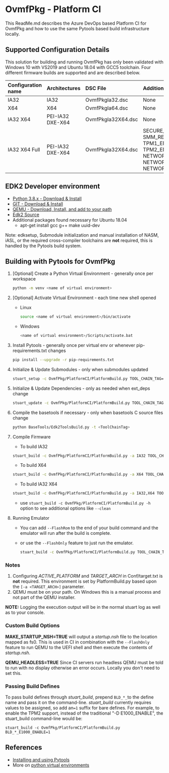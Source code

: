 # OvmfPkg - Platform CI

This ReadMe.md describes the Azure DevOps based Platform CI for OvmfPkg and how
to use the same Pytools based build infrastructure locally.

## Supported Configuration Details

This solution for building and running OvmfPkg has only been validated with Windows 10
with VS2019 and Ubuntu 18.04 with GCC5 toolchain. Four different firmware builds are
supported and are described below.

| Configuration name      | Architectures      | DSC File            |Additional Flags |
| :----                   | :-----             | :----               | :----           |
| IA32                    | IA32               | OvmfPkgIa32.dsc     | None            |
| X64                     | X64                | OvmfPkgIa64.dsc     | None            |
| IA32 X64                | PEI-IA32 DXE-X64   | OvmfPkgIa32X64.dsc  | None            |
| IA32 X64 Full           | PEI-IA32 DXE-X64   | OvmfPkgIa32X64.dsc  | SECURE_BOOT_ENABLE=1 SMM_REQUIRE=1 TPM1_ENABLE=1 TPM2_ENABLE=1 NETWORK_TLS_ENABLE=1 NETWORK_IP6_ENABLE=1 NETWORK_HTTP_BOOT_ENABLE=1 |

## EDK2 Developer environment

- [Python 3.8.x - Download & Install](https://www.python.org/downloads/)
- [GIT - Download & Install](https://git-scm.com/download/)
- [QEMU - Download, Install, and add to your path](https://www.qemu.org/download/)
- [Edk2 Source](https://github.com/tianocore/edk2)
- Additional packages found necessary for Ubuntu 18.04
  - apt-get install gcc g++ make uuid-dev

Note: edksetup, Submodule initialization and manual installation of NASM, iASL, or
the required cross-compiler toolchains are **not** required, this is handled by the
Pytools build system.

## Building with Pytools for OvmfPkg

1. [Optional] Create a Python Virtual Environment - generally once per workspace

    ``` bash
    python -m venv <name of virtual environment>
    ```

2. [Optional] Activate Virtual Environment - each time new shell opened
    - Linux

      ```bash
      source <name of virtual environment>/bin/activate
      ```

    - Windows

      ``` bash
      <name of virtual environment>/Scripts/activate.bat
      ```

3. Install Pytools - generally once per virtual env or whenever pip-requirements.txt changes

    ``` bash
    pip install --upgrade -r pip-requirements.txt
    ```

4. Initialize & Update Submodules - only when submodules updated

    ``` bash
    stuart_setup -c OvmfPkg/PlatformCI/PlatformBuild.py TOOL_CHAIN_TAG=<TOOL_CHAIN_TAG> -a <TARGET_ARCH>
    ```

5. Initialize & Update Dependencies - only as needed when ext_deps change

    ``` bash
    stuart_update -c OvmfPkg/PlatformCI/PlatformBuild.py TOOL_CHAIN_TAG=<TOOL_CHAIN_TAG> -a <TARGET_ARCH>
    ```

6. Compile the basetools if necessary - only when basetools C source files change

    ``` bash
    python BaseTools/Edk2ToolsBuild.py -t <ToolChainTag>
    ```

7. Compile Firmware
    - To build IA32

    ``` bash
    stuart_build -c OvmfPkg/PlatformCI/PlatformBuild.py -a IA32 TOOL_CHAIN_TAG=<TOOL_CHAIN_TAG>
    ```

    - To build X64

    ``` bash
    stuart_build -c OvmfPkg/PlatformCI/PlatformBuild.py -a X64 TOOL_CHAIN_TAG=<TOOL_CHAIN_TAG>
    ```

    - To build IA32 X64

    ``` bash
    stuart_build -c OvmfPkg/PlatformCI/PlatformBuild.py -a IA32,X64 TOOL_CHAIN_TAG=<TOOL_CHAIN_TAG>
    ```

    - use `stuart_build -c OvmfPkg/PlatformCI/PlatformBuild.py -h` option to see additional
    options like `--clean`

8. Running Emulator
    - You can add `--FlashRom` to the end of your build command and the emulator will run after the
    build is complete.
    - or use the `--FlashOnly` feature to just run the emulator.

      ``` bash
      stuart_build -c OvmfPkg/PlatformCI/PlatformBuild.py TOOL_CHAIN_TAG=<TOOL_CHAIN_TAG> -a <TARGET_ARCH> --FlashOnly
      ```

### Notes

1. Configuring *ACTIVE_PLATFORM* and *TARGET_ARCH* in Conf/target.txt is **not** required. This
   environment is set by PlatformBuild.py based upon the `[-a <TARGET_ARCH>]` parameter.
2. QEMU must be on your path.  On Windows this is a manual process and not part of the QEMU installer.

**NOTE:** Logging the execution output will be in the normal stuart log as well as to your console.

### Custom Build Options

**MAKE_STARTUP_NSH=TRUE** will output a *startup.nsh* file to the location mapped as fs0. This is
used in CI in combination with the `--FlashOnly` feature to run QEMU to the UEFI shell and then execute
the contents of *startup.nsh*.

**QEMU_HEADLESS=TRUE** Since CI servers run headless QEMU must be told to run with no display otherwise
an error occurs. Locally you don't need to set this.

### Passing Build Defines

To pass build defines through _stuart_build_, prepend `BLD_*_`to the define name and pass it on the
command-line. _stuart_build_ currently requires values to be assigned, so add an`=1` suffix for bare defines.
For example, to enable the TPM2 support, instead of the traditional "-D E1000_ENABLE", the stuart_build
command-line would be:

`stuart_build -c OvmfPkg/PlatformCI/PlatformBuild.py BLD_*_E1000_ENABLE=1`

## References

- [Installing and using Pytools](https://github.com/tianocore/edk2-pytool-extensions/blob/master/docs/using.md#installing)
- More on [python virtual environments](https://docs.python.org/3/library/venv.html)
